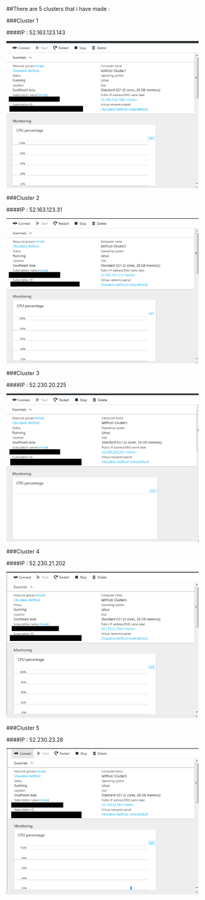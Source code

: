 ##There are 5 clusters that i have made :

###Cluster 1

####IP : 52.163.123.143

![Cluster 1](https://github.com/latifrozi/SEBC/blob/master/installation/png/0_nodeIPs/Cluster1.PNG)





###Cluster 2

####IP : 52.163.123.31

![Cluster 2](https://github.com/latifrozi/SEBC/blob/master/installation/png/0_nodeIPs/Cluster2.PNG)




###Cluster 3

####IP : 52.230.20.225

![Cluster 3](https://github.com/latifrozi/SEBC/blob/master/installation/png/0_nodeIPs/Cluster3.PNG)




###Cluster 4

####IP : 52.230.21.202

![Cluster 4](https://github.com/latifrozi/SEBC/blob/master/installation/png/0_nodeIPs/Cluster4.PNG)




###Cluster 5

####IP : 52.230.23.28

![Cluster 5](https://github.com/latifrozi/SEBC/blob/master/installation/png/0_nodeIPs/Cluster5.PNG)

